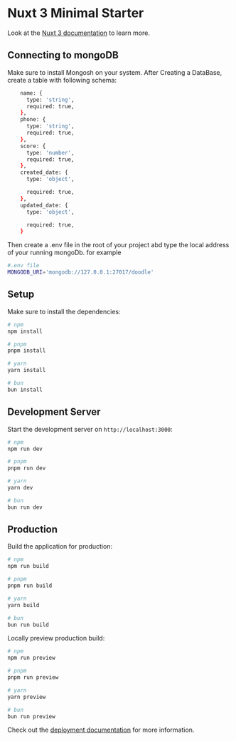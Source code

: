 # Nuxt 3 Minimal Starter

Look at the [Nuxt 3 documentation](https://nuxt.com/docs/getting-started/introduction) to learn more.

## Connecting to mongoDB

Make sure to install Mongosh on your system. 
After Creating a DataBase, create a table with following schema:
```bash
    name: {
      type: 'string',
      required: true,
    },
    phone: {
      type: 'string',
      required: true,
    },
    score: {
      type: 'number',
      required: true,
    },
    created_date: {
      type: 'object',

      required: true,
    },
    updated_date: {
      type: 'object',

      required: true,
    }
```
Then create a .env file in the root of your project abd type  the local address of your running mongoDb. for example 

```bash
#.env file
MONGODB_URI='mongodb://127.0.0.1:27017/doodle'

```


## Setup

Make sure to install the dependencies:

```bash
# npm
npm install

# pnpm
pnpm install

# yarn
yarn install

# bun
bun install
```

## Development Server

Start the development server on `http://localhost:3000`:

```bash
# npm
npm run dev

# pnpm
pnpm run dev

# yarn
yarn dev

# bun
bun run dev
```

## Production

Build the application for production:

```bash
# npm
npm run build

# pnpm
pnpm run build

# yarn
yarn build

# bun
bun run build
```

Locally preview production build:

```bash
# npm
npm run preview

# pnpm
pnpm run preview

# yarn
yarn preview

# bun
bun run preview
```

Check out the [deployment documentation](https://nuxt.com/docs/getting-started/deployment) for more information.
